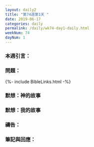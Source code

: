 ```yaml
---
layout: daily2
title: "第74週第1天 "
date: 2019-06-17
categories: daily
permalink: /daily/wk74-day1-daily.html
weekNum: 74
dayNum: 1
---
```

### 本週引言：

### 問題：
 
{%- include BibleLinks.html -%}

### 默想：神的故事

### 默想：我的故事

### 禱告：

### 筆記與回應：
